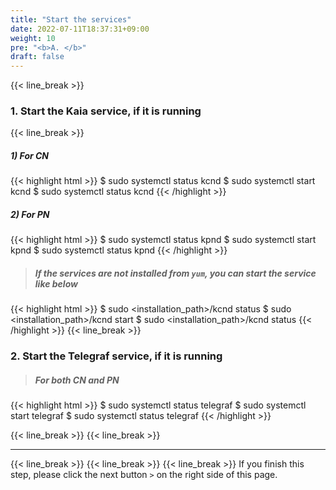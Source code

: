 ```yaml
---
title: "Start the services"
date: 2022-07-11T18:37:31+09:00
weight: 10
pre: "<b>A. </b>"
draft: false
---
```


{{< line_break >}}
### 1. Start the Kaia service, if it is running
{{< line_break >}}
##### 1) For CN
{{< highlight html >}}
$ sudo systemctl status kcnd
$ sudo systemctl start kcnd
$ sudo systemctl status kcnd
{{< /highlight >}}

##### 2) For PN
{{< highlight html >}}
$ sudo systemctl status kpnd
$ sudo systemctl start kpnd
$ sudo systemctl status kpnd
{{< /highlight >}}

>##### If the services are not installed from ```yum```, you can start the service like below
{{< highlight html >}}
$ sudo <installation_path>/kcnd status
$ sudo <installation_path>/kcnd start
$ sudo <installation_path>/kcnd status
{{< /highlight >}}
{{< line_break >}}
### 2. Start the Telegraf service, if it is running
>##### For both CN and PN
{{< highlight html >}}
$ sudo systemctl status telegraf
$ sudo systemctl start telegraf
$ sudo systemctl status telegraf
{{< /highlight >}}


{{< line_break >}}
{{< line_break >}}

---
{{< line_break >}}
{{< line_break >}}
{{< line_break >}}
If you finish this step, please click the next button ```>``` on the right side of this page.
